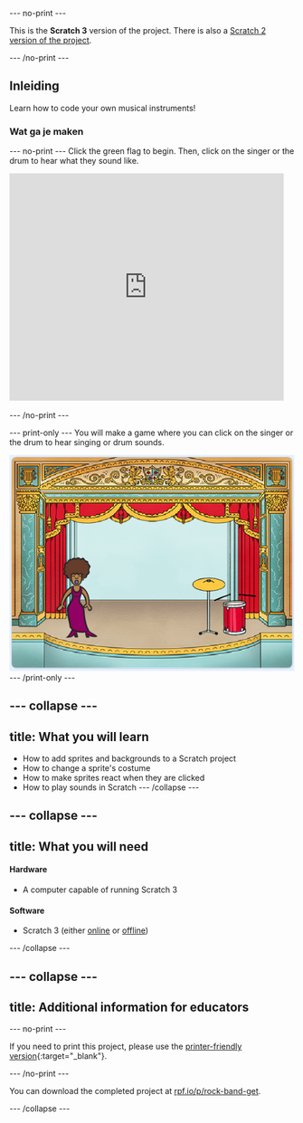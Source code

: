 \--- no-print \---

This is the **Scratch 3** version of the project. There is also a [Scratch 2 version of the project](https://projects.raspberrypi.org/en/projects/rock-band-scratch2).

\--- /no-print \---

## Inleiding

Learn how to code your own musical instruments!

### Wat ga je maken

\--- no-print \--- Click the green flag to begin. Then, click on the singer or the drum to hear what they sound like.

<div class="scratch-preview">
  <iframe allowtransparency="true" width="485" height="402" src="https://scratch.mit.edu/projects/embed/26741186/?autostart=false" frameborder="0" scrolling="no"></iframe>
</div>

\--- /no-print \---

\--- print-only \--- You will make a game where you can click on the singer or the drum to hear singing or drum sounds.

![game screenshot](images/demo.png) \--- /print-only \---

## \--- collapse \---

## title: What you will learn

+ How to add sprites and backgrounds to a Scratch project
+ How to change a sprite's costume
+ How to make sprites react when they are clicked
+ How to play sounds in Scratch \--- /collapse \---

## \--- collapse \---

## title: What you will need

#### Hardware

+ A computer capable of running Scratch 3

#### Software

+ Scratch 3 (either [online](http://rpf.io/scratchon) or [offline](http://rpf.io/scratchoff))

\--- /collapse \---

## \--- collapse \---

## title: Additional information for educators

\--- no-print \---

If you need to print this project, please use the [printer-friendly version](https://projects.raspberrypi.org/en/projects/rock-band/print){:target="_blank"}.

\--- /no-print \---

You can download the completed project at [rpf.io/p/rock-band-get](http://rpf.io/p/en/rock-band-get).

\--- /collapse \---